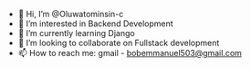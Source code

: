 - 👋 Hi, I’m @Oluwatominsin-c
- 👀 I’m interested in Backend Development
- 🌱 I’m currently learning Django
- 💞️ I’m looking to collaborate on Fullstack development
- 📫 How to reach me: gmail - bobemmanuel503@gmail.com

<!---
Oluwatominsin-c/Oluwatominsin-c is a ✨ special ✨ repository because its `README.md` (this file) appears on your GitHub profile.
You can click the Preview link to take a look at your changes.
--->
